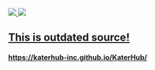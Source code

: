<div align="left">
  <a href="https://katerhub-inc.github.io/KaterHub/main.lua" target="_blank"><img src="https://img.shields.io/badge/Updated-Source-green">  
  <a href="https://discord.gg/gv8TGUxDzU" target="_blank"><img src="https://img.shields.io/discord/1095027366327234685?logo=discord&label=Join%20our%20Discord!&color=ba34eb">  
  <h2>This is outdated source!</h2>
    <h4>https://katerhub-inc.github.io/KaterHub/</h4>
  </img></a>
</div>
